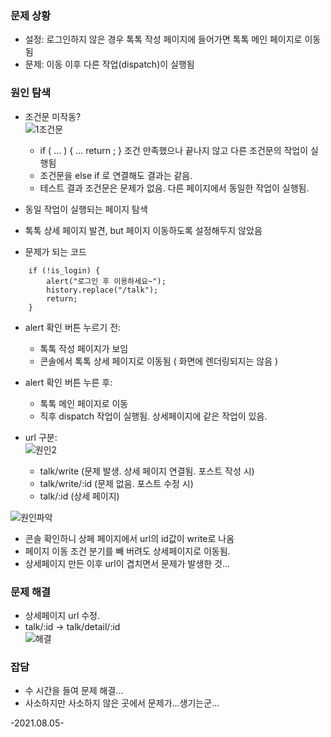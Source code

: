 ### 문제 상황
- 설정: 로그인하지 않은 경우 톡톡 작성 페이지에 들어가면 톡톡 메인 페이지로 이동됨
- 문제: 이동 이후 다른 작업(dispatch)이 실행됨

### 원인 탐색
- 조건문 미작동?   
 ![1조건문](https://user-images.githubusercontent.com/60069112/128404999-aa52a5db-e9f2-4364-aa73-32ae4ef9402d.jpg)

  - if ( ...  ) {  ... return ; } 조건 만족했으나 끝나지 않고 다른 조건문의 작업이 실행됨
  - 조건문을 else if 로 연결해도 결과는 같음.
  - 테스트 결과 조건문은 문제가 없음. 다른 페이지에서 동일한 작업이 실행됨.
- 동일 작업이 실행되는 페이지 탐색
 - 톡톡 상세 페이지 발견, but 페이지 이동하도록 설정해두지 않았음

- 문제가 되는 코드
``` 
    if (!is_login) {
        alert("로그인 후 이용하세요~"); 
        history.replace("/talk");
        return;
    }
```    
  - alert 확인 버튼 누르기 전:
    - 톡톡 작성 페이지가 보임
    - 콘솔에서 톡톡 상세 페이지로 이동됨 ( 화면에 렌더링되지는 않음 )
  - alert 확인 버튼 누른 후:
    - 톡톡 메인 페이지로 이동
    - 직후 dispatch 작업이 실행됨. 상세페이지에 같은 작업이 있음.

- url 구분:   
![원인2](https://user-images.githubusercontent.com/60069112/128405184-7a7e4e0f-dfc7-46c0-bf7d-f7bbfa6a8a03.jpg)
  - talk/write  (문제 발생. 상세 페이지 연결됨. 포스트 작성 시)
  - talk/write/:id  (문제 없음. 포스트 수정 시)
  - talk/:id  (상세 페이지)   

![원인파악](https://user-images.githubusercontent.com/60069112/128405161-20b7da49-e254-4852-996c-8529c31bd8bf.jpg)

- 콘솔 확인하니 상페 페이지에서 url의 id값이 write로 나옴
- 페이지 이동 조건 분기를 빼 버려도 상세페이지로 이동됨.
- 상세페이지 만든 이후 url이 겹치면서 문제가 발생한 것...

### 문제 해결   
- 상세페이지 url 수정.
-  talk/:id   ->   talk/detail/:id     
![해결](https://user-images.githubusercontent.com/60069112/128405235-1f0b95ea-f76f-4bb5-a003-903b68288087.jpg)

### 잡담
- 수 시간을 들여 문제 해결...
- 사소하지만 사소하지 않은 곳에서 문제가...생기는군...

-2021.08.05-
